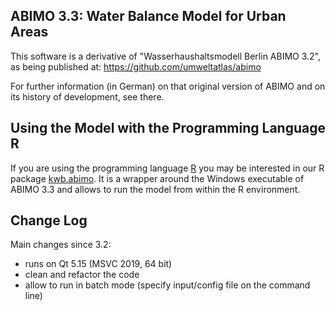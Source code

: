 ## ABIMO 3.3: Water Balance Model for Urban Areas

This software is a derivative of "Wasserhaushaltsmodell Berlin ABIMO 3.2", as 
being published at:
https://github.com/umweltatlas/abimo

For further information (in German) on that original version of ABIMO and on its 
history of development, see there.

## Using the Model with the Programming Language R

If you are using the programming language [R](https://www.r-project.org/) you 
may be interested in our R package 
[kwb.abimo](https://github.com/KWB-R/kwb.abimo). It is a wrapper around the 
Windows executable of ABIMO 3.3 and allows to run the model from within the
R environment.

## Change Log

Main changes since 3.2:

- runs on Qt 5.15 (MSVC 2019, 64 bit)
- clean and refactor the code
- allow to run in batch mode (specify input/config file on the command line)

